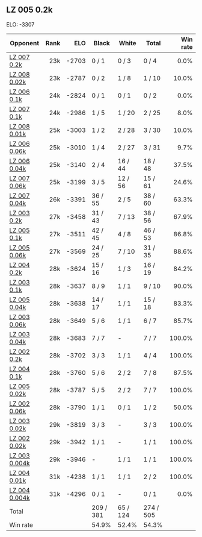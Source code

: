 ## LZ 005 0.2k ##

ELO: -3307

Opponent | Rank | ELO | Black | White | Total | Win rate
---------|-----:|----:|-------|-------|-------|-------:
[LZ 007 0.2k](LZ%20007%200.2k.md) | 23k | -2703 | 0 / 1 | 0 / 3 | 0 / 4 | 0.0%
[LZ 008 0.02k](LZ%20008%200.02k.md) | 23k | -2787 | 0 / 2 | 1 / 8 | 1 / 10 | 10.0%
[LZ 006 0.1k](LZ%20006%200.1k.md) | 24k | -2824 | 0 / 1 | 0 / 1 | 0 / 2 | 0.0%
[LZ 007 0.1k](LZ%20007%200.1k.md) | 24k | -2986 | 1 / 5 | 1 / 20 | 2 / 25 | 8.0%
[LZ 008 0.01k](LZ%20008%200.01k.md) | 25k | -3003 | 1 / 2 | 2 / 28 | 3 / 30 | 10.0%
[LZ 006 0.06k](LZ%20006%200.06k.md) | 25k | -3010 | 1 / 4 | 2 / 27 | 3 / 31 | 9.7%
[LZ 006 0.04k](LZ%20006%200.04k.md) | 25k | -3140 | 2 / 4 | 16 / 44 | 18 / 48 | 37.5%
[LZ 007 0.06k](LZ%20007%200.06k.md) | 25k | -3199 | 3 / 5 | 12 / 56 | 15 / 61 | 24.6%
[LZ 007 0.04k](LZ%20007%200.04k.md) | 26k | -3391 | 36 / 55 | 2 / 5 | 38 / 60 | 63.3%
[LZ 003 0.2k](LZ%20003%200.2k.md) | 27k | -3458 | 31 / 43 | 7 / 13 | 38 / 56 | 67.9%
[LZ 005 0.1k](LZ%20005%200.1k.md) | 27k | -3511 | 42 / 45 | 4 / 8 | 46 / 53 | 86.8%
[LZ 005 0.06k](LZ%20005%200.06k.md) | 27k | -3569 | 24 / 25 | 7 / 10 | 31 / 35 | 88.6%
[LZ 004 0.2k](LZ%20004%200.2k.md) | 28k | -3624 | 15 / 16 | 1 / 3 | 16 / 19 | 84.2%
[LZ 003 0.1k](LZ%20003%200.1k.md) | 28k | -3637 | 8 / 9 | 1 / 1 | 9 / 10 | 90.0%
[LZ 005 0.04k](LZ%20005%200.04k.md) | 28k | -3638 | 14 / 17 | 1 / 1 | 15 / 18 | 83.3%
[LZ 003 0.06k](LZ%20003%200.06k.md) | 28k | -3649 | 5 / 6 | 1 / 1 | 6 / 7 | 85.7%
[LZ 003 0.04k](LZ%20003%200.04k.md) | 28k | -3683 | 7 / 7 | - | 7 / 7 | 100.0%
[LZ 002 0.2k](LZ%20002%200.2k.md) | 28k | -3702 | 3 / 3 | 1 / 1 | 4 / 4 | 100.0%
[LZ 004 0.1k](LZ%20004%200.1k.md) | 28k | -3760 | 5 / 6 | 2 / 2 | 7 / 8 | 87.5%
[LZ 005 0.02k](LZ%20005%200.02k.md) | 28k | -3787 | 5 / 5 | 2 / 2 | 7 / 7 | 100.0%
[LZ 002 0.06k](LZ%20002%200.06k.md) | 28k | -3790 | 1 / 1 | 0 / 1 | 1 / 2 | 50.0%
[LZ 003 0.02k](LZ%20003%200.02k.md) | 29k | -3819 | 3 / 3 | - | 3 / 3 | 100.0%
[LZ 002 0.02k](LZ%20002%200.02k.md) | 29k | -3942 | 1 / 1 | - | 1 / 1 | 100.0%
[LZ 003 0.004k](LZ%20003%200.004k.md) | 29k | -3946 | - | 1 / 1 | 1 / 1 | 100.0%
[LZ 004 0.01k](LZ%20004%200.01k.md) | 31k | -4238 | 1 / 1 | 1 / 1 | 2 / 2 | 100.0%
[LZ 004 0.004k](LZ%20004%200.004k.md) | 31k | -4296 | 0 / 1 | - | 0 / 1 | 0.0%
Total | | | 209 / 381 | 65 / 124 | 274 / 505 | 
Win rate| | | 54.9% | 52.4% | 54.3% | 
